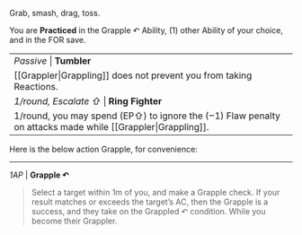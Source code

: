 Grab, smash, drag, toss.

You are **Practiced** in the Grapple ↶ Ability, (1) other Ability of your choice, and in the FOR save.

|                                                                                                             |
| ----------------------------------------------------------------------------------------------------------- |
| *Passive* \| **Tumbler**                                                                                    |
| [[Grappler\|Grappling]] does not prevent you from taking Reactions.                                         |
| *1/round, Escalate ⇧* \| **Ring Fighter**                                                                   |
| 1/round, you may spend (EP⇧) to ignore the (‒1) Flaw penalty on attacks made while [[Grappler\|Grappling]]. |


Here is the below action Grapple, for convenience:

---

_1AP_ | **Grapple ↶**

> Select a target within 1m of you, and make a Grapple check. If your result matches or exceeds the target’s AC, then the Grapple is a success, and they take on the Grappled ↶ condition. While you become their Grappler.